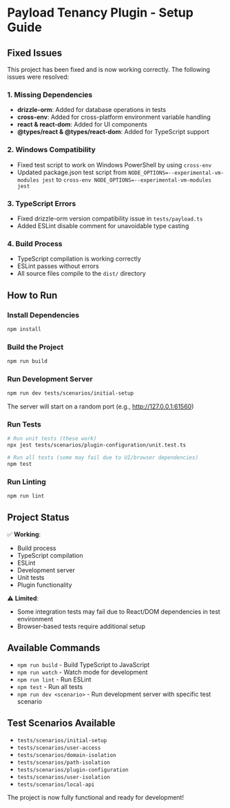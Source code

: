 # Payload Tenancy Plugin - Setup Guide

## Fixed Issues

This project has been fixed and is now working correctly. The following issues were resolved:

### 1. Missing Dependencies
- **drizzle-orm**: Added for database operations in tests
- **cross-env**: Added for cross-platform environment variable handling
- **react & react-dom**: Added for UI components
- **@types/react & @types/react-dom**: Added for TypeScript support

### 2. Windows Compatibility
- Fixed test script to work on Windows PowerShell by using `cross-env`
- Updated package.json test script from `NODE_OPTIONS=--experimental-vm-modules jest` to `cross-env NODE_OPTIONS=--experimental-vm-modules jest`

### 3. TypeScript Errors
- Fixed drizzle-orm version compatibility issue in `tests/payload.ts`
- Added ESLint disable comment for unavoidable type casting

### 4. Build Process
- TypeScript compilation is working correctly
- ESLint passes without errors
- All source files compile to the `dist/` directory

## How to Run

### Install Dependencies
```bash
npm install
```

### Build the Project
```bash
npm run build
```

### Run Development Server
```bash
npm run dev tests/scenarios/initial-setup
```

The server will start on a random port (e.g., http://127.0.0.1:61560)

### Run Tests
```bash
# Run unit tests (these work)
npx jest tests/scenarios/plugin-configuration/unit.test.ts

# Run all tests (some may fail due to UI/browser dependencies)
npm test
```

### Run Linting
```bash
npm run lint
```

## Project Status

✅ **Working**: 
- Build process
- TypeScript compilation
- ESLint
- Development server
- Unit tests
- Plugin functionality

⚠️ **Limited**: 
- Some integration tests may fail due to React/DOM dependencies in test environment
- Browser-based tests require additional setup

## Available Commands

- `npm run build` - Build TypeScript to JavaScript
- `npm run watch` - Watch mode for development
- `npm run lint` - Run ESLint
- `npm test` - Run all tests
- `npm run dev <scenario>` - Run development server with specific test scenario

## Test Scenarios Available

- `tests/scenarios/initial-setup`
- `tests/scenarios/user-access`
- `tests/scenarios/domain-isolation`
- `tests/scenarios/path-isolation`
- `tests/scenarios/plugin-configuration`
- `tests/scenarios/user-isolation`
- `tests/scenarios/local-api`

The project is now fully functional and ready for development!
